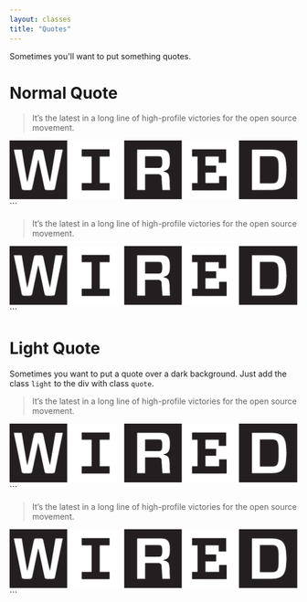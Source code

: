 ```yaml
---
layout: classes
title: "Quotes"
---
```


<p>Sometimes you'll want to put something quotes.</p>

# Normal Quote
<div class="quote">
  <blockquote>It’s the latest in a long line of high-profile victories for the open source movement.</blockquote>
  <div class="attribution">
    <a href="https://www.wired.com/2016/08/open-source-won-now/">
      <img class="press-logo" src="../assets/img/wired.svg" alt="Wired">
    </a>
  </div>
</div>
```
<div class="quote">
  <blockquote>
    It’s the latest in a long line of high-profile victories for the open
    source movement.
  </blockquote>
  <div class="attribution">
    <a href="https://www.wired.com/2016/08/open-source-won-now/">
      <img class="press-logo" src="../assets/img/wired.svg" alt="Wired">
    </a>
  </div>
</div>
```

# Light Quote
Sometimes you want to put a quote over a dark background.
Just add the class `light` to the div with class `quote`.

<div class="banner">
  <div class="indented">
    <div class="quote light">
      <blockquote>It’s the latest in a long line of high-profile victories for the open source movement.</blockquote>
      <div class="attribution">
        <a href="https://www.wired.com/2016/08/open-source-won-now/">
          <img class="press-logo" src="../assets/img/wired.svg" alt="Wired">
        </a>
      </div>
    </div>
  </div>
</div>
```
<div class="banner">
  <div class="indented">
    <div class="quote light">
      <blockquote>It’s the latest in a long line of high-profile victories for the open source movement.</blockquote>
      <div class="attribution">
        <a href="https://www.wired.com/2016/08/open-source-won-now/">
          <img class="press-logo" src="../assets/img/wired.svg" alt="Wired">
        </a>
      </div>
    </div>
  </div>
</div>
```

